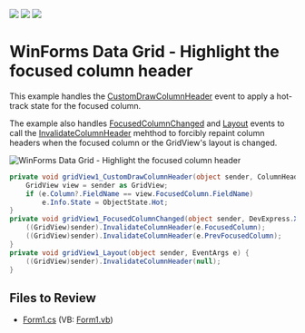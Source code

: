 <!-- default badges list -->
![](https://img.shields.io/endpoint?url=https://codecentral.devexpress.com/api/v1/VersionRange/128629332/13.1.4%2B)
[![](https://img.shields.io/badge/Open_in_DevExpress_Support_Center-FF7200?style=flat-square&logo=DevExpress&logoColor=white)](https://supportcenter.devexpress.com/ticket/details/E342)
[![](https://img.shields.io/badge/📖_How_to_use_DevExpress_Examples-e9f6fc?style=flat-square)](https://docs.devexpress.com/GeneralInformation/403183)
<!-- default badges end -->

# WinForms Data Grid - Highlight the focused column header

This example handles the [CustomDrawColumnHeader](https://docs.devexpress.com/WindowsForms/DevExpress.XtraGrid.Views.Grid.GridView.CustomDrawColumnHeader) event to apply a hot-track state for the focused column.

The example also handles [FocusedColumnChanged](https://docs.devexpress.com/WindowsForms/DevExpress.XtraGrid.Views.Base.ColumnView.FocusedColumnChanged) and [Layout](https://docs.devexpress.com/WindowsForms/DevExpress.XtraGrid.Views.Base.BaseView.Layout) events to call the [InvalidateColumnHeader](https://docs.devexpress.com/WindowsForms/DevExpress.XtraGrid.Views.Grid.GridView.InvalidateColumnHeader(DevExpress.XtraGrid.Columns.GridColumn)) mehthod to forcibly repaint column headers when the focused column or the GridView's layout is changed.

![WinForms Data Grid - Highlight the focused column header](https://raw.githubusercontent.com/DevExpress-Examples/how-to-hot-track-a-focused-column-e342/13.1.4%2B/media/winforms-grid-highlight-focused-column-header.png)

```csharp
private void gridView1_CustomDrawColumnHeader(object sender, ColumnHeaderCustomDrawEventArgs e) {
    GridView view = sender as GridView;
    if (e.Column?.FieldName == view.FocusedColumn.FieldName)
        e.Info.State = ObjectState.Hot;
}
private void gridView1_FocusedColumnChanged(object sender, DevExpress.XtraGrid.Views.Base.FocusedColumnChangedEventArgs e) {
    ((GridView)sender).InvalidateColumnHeader(e.FocusedColumn);
    ((GridView)sender).InvalidateColumnHeader(e.PrevFocusedColumn);
}
private void gridView1_Layout(object sender, EventArgs e) {
    ((GridView)sender).InvalidateColumnHeader(null);
}
```


## Files to Review

* [Form1.cs](./CS/WindowsApplication1/Form1.cs) (VB: [Form1.vb](./VB/WindowsApplication1/Form1.vb))
